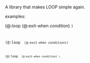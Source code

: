 A library that makes LOOP simple again.

examples:

(@:loop
  (@:exit-when _condition_)
  <code>)

(@:loop
  <code>
  (@:exit-when _condition_))

(@:loop
  <code>
  (@:exit-when _condition_)
  <code>)






